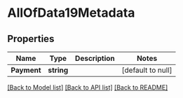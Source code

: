 # AllOfData19Metadata

## Properties
Name | Type | Description | Notes
------------ | ------------- | ------------- | -------------
**Payment** | **string** |  | [default to null]

[[Back to Model list]](../README.md#documentation-for-models) [[Back to API list]](../README.md#documentation-for-api-endpoints) [[Back to README]](../README.md)

